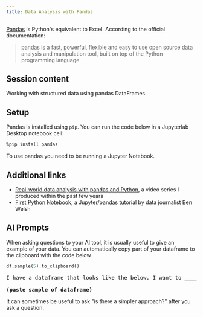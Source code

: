 ```yaml
---
title: Data Analysis with Pandas
---
```


[Pandas](https://pandas.pydata.org/) is Python's equivalent to Excel. According to the official documentation:

> pandas is a fast, powerful, flexible and easy to use open source data analysis and manipulation tool,
built on top of the Python programming language.

## Session content

Working with structured data using pandas DataFrames.

## Setup

Pandas is installed using `pip`. You can run the code below in a Jupyterlab Desktop notebook cell:

```bash
%pip install pandas
```

To use pandas you need to be running a Jupyter Notebook.

## Additional links

- [Real-world data analysis with pandas and Python](https://www.youtube.com/playlist?list=PLewNEVDy7gq08UYzhKO3VwthH6KLx1sZD), a video series I produced within the past few years
- [First Python Notebook](https://palewi.re/docs/first-python-notebook/index.html), a Jupyter/pandas tutorial by data journalist Ben Welsh

## AI Prompts

When asking questions to your AI tool, it is usually useful to give an example of your data. You can automatically copy part of your dataframe to the clipboard with the code below

```py
df.sample(5).to_clipboard()
```

<pre class="prompt">
I have a dataframe that looks like the below. I want to _____.

<strong>(paste sample of dataframe)</strong>
</pre>

It can sometimes be useful to ask "is there a simpler approach?" after you ask a question.
